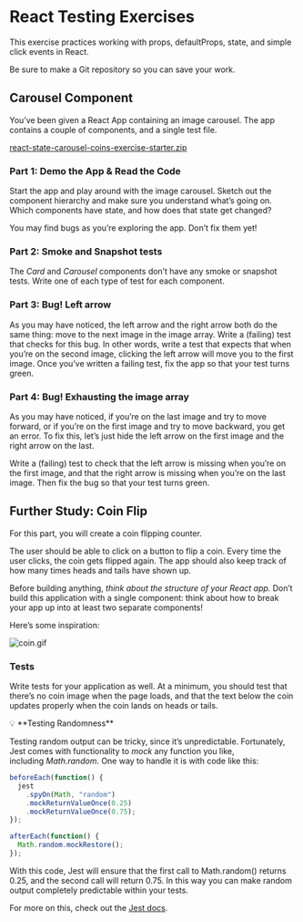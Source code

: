 # **React Testing Exercises**

This exercise practices working with props, defaultProps, state, and simple click events in React.

Be sure to make a Git repository so you can save your work.

## **Carousel Component**

You’ve been given a React App containing an image carousel. The app contains a couple of components, and a single test file.

[react-state-carousel-coins-exercise-starter.zip](https://s3-us-west-2.amazonaws.com/secure.notion-static.com/b8ed7254-5138-473b-badb-468420987917/react-state-carousel-coins-exercise-starter.zip)

### **Part 1: Demo the App & Read the Code**

Start the app and play around with the image carousel. Sketch out the component hierarchy and make sure you understand what’s going on. Which components have state, and how does that state get changed?

You may find bugs as you’re exploring the app. Don’t fix them yet!

### **Part 2: Smoke and Snapshot tests**

The *Card* and *Carousel* components don’t have any smoke or snapshot tests. Write one of each type of test for each component.

### **Part 3: Bug! Left arrow**

As you may have noticed, the left arrow and the right arrow both do the same thing: move to the next image in the image array. Write a (failing) test that checks for this bug. In other words, write a test that expects that when you’re on the second image, clicking the left arrow will move you to the first image. Once you’ve written a failing test, fix the app so that your test turns green.

### **Part 4: Bug! Exhausting the image array**

As you may have noticed, if you’re on the last image and try to move forward, or if you’re on the first image and try to move backward, you get an error. To fix this, let’s just hide the left arrow on the first image and the right arrow on the last.

Write a (failing) test to check that the left arrow is missing when you’re on the first image, and that the right arrow is missing when you’re on the last image. Then fix the bug so that your test turns green.

## **Further Study: Coin Flip**

For this part, you will create a coin flipping counter.

The user should be able to click on a button to flip a coin. Every time the user clicks, the coin gets flipped again. The app should also keep track of how many times heads and tails have shown up.

Before building anything, *think about the structure of your React app.* Don’t build this application with a single component: think about how to break your app up into at least two separate components!

Here’s some inspiration:

![coin.gif](https://s3-us-west-2.amazonaws.com/secure.notion-static.com/1c4567e1-1aef-4529-bcda-4bd7b3727517/coin.gif)

### **Tests**

Write tests for your application as well. At a minimum, you should test that there’s no coin image when the page loads, and that the text below the coin updates properly when the coin lands on heads or tails.

<aside>
💡 **Testing Randomness**

Testing random output can be tricky, since it’s unpredictable. Fortunately, Jest comes with functionality to *mock* any function you like, including *Math.random*. One way to handle it is with code like this:

```jsx
beforeEach(function() {
  jest
    .spyOn(Math, "random")
    .mockReturnValueOnce(0.25)
    .mockReturnValueOnce(0.75);
});

afterEach(function() {
  Math.random.mockRestore();
});
```

With this code, Jest will ensure that the first call to Math.random() returns 0.25, and the second call will return 0.75. In this way you can make random output completely predictable within your tests.

For more on this, check out the [Jest docs](https://jestjs.io/docs/en/mock-function-api.html).

</aside>
